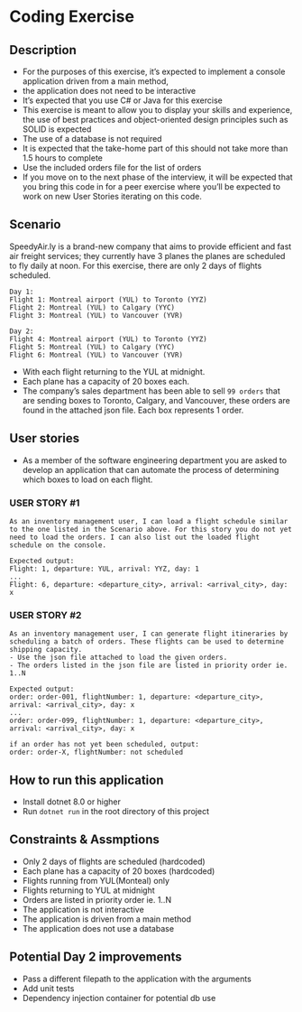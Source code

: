 # Coding Exercise

## Description

-   For the purposes of this exercise, it’s expected to implement a console application driven from a main method,
-   the application does not need to be interactive
-   It’s expected that you use C# or Java for this exercise
-   This exercise is meant to allow you to display your skills and experience, the use of best practices and object-oriented design principles such as SOLID is expected
-   The use of a database is not required
-   It is expected that the take-home part of this should not take more than 1.5 hours to complete
-   Use the included orders file for the list of orders
-   If you move on to the next phase of the interview, it will be expected that you bring this code in for a peer exercise where you’ll be expected to work on new User Stories iterating on this code.

## Scenario

SpeedyAir.ly is a brand-new company that aims to provide efficient and fast air freight services; they currently have 3
planes the planes are scheduled to fly daily at noon.
For this exercise, there are only 2 days of flights scheduled.

```
Day 1:
Flight 1: Montreal airport (YUL) to Toronto (YYZ)
Flight 2: Montreal (YUL) to Calgary (YYC)
Flight 3: Montreal (YUL) to Vancouver (YVR)
```

```
Day 2:
Flight 4: Montreal airport (YUL) to Toronto (YYZ)
Flight 5: Montreal (YUL) to Calgary (YYC)
Flight 6: Montreal (YUL) to Vancouver (YVR)
```

-   With each flight returning to the YUL at midnight.
-   Each plane has a capacity of 20 boxes each.
-   The company’s sales department has been able to sell `99 orders` that are sending boxes to Toronto, Calgary, and Vancouver, these orders are found in the attached json file. Each box represents 1 order.

## User stories

-   As a member of the software engineering department you are asked to develop an application that can automate the process of determining which boxes to load on each flight.

### USER STORY #1

    As an inventory management user, I can load a flight schedule similar to the one listed in the Scenario above. For this story you do not yet need to load the orders. I can also list out the loaded flight schedule on the console.

    Expected output:
    Flight: 1, departure: YUL, arrival: YYZ, day: 1
    ...
    Flight: 6, departure: <departure_city>, arrival: <arrival_city>, day: x

### USER STORY #2

    As an inventory management user, I can generate flight itineraries by scheduling a batch of orders. These flights can be used to determine shipping capacity.
    - Use the json file attached to load the given orders.
    - The orders listed in the json file are listed in priority order ie. 1..N

    Expected output:
    order: order-001, flightNumber: 1, departure: <departure_city>, arrival: <arrival_city>, day: x
    ...
    order: order-099, flightNumber: 1, departure: <departure_city>, arrival: <arrival_city>, day: x

    if an order has not yet been scheduled, output:
    order: order-X, flightNumber: not scheduled

## How to run this application

-   Install dotnet 8.0 or higher
-   Run `dotnet run` in the root directory of this project

## Constraints & Assmptions

-   Only 2 days of flights are scheduled (hardcoded)
-   Each plane has a capacity of 20 boxes (hardcoded)
-   Flights running from YUL(Monteal) only
-   Flights returning to YUL at midnight
-   Orders are listed in priority order ie. 1..N
-   The application is not interactive
-   The application is driven from a main method
-   The application does not use a database

## Potential Day 2 improvements

-   Pass a different filepath to the application with the arguments
-   Add unit tests
-   Dependency injection container for potential db use
